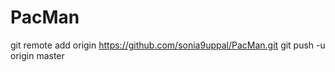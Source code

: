 PacMan
======
git remote add origin https://github.com/sonia9uppal/PacMan.git
git push -u origin master

